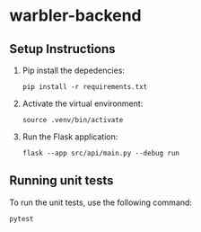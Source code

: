 # warbler-backend

## Setup Instructions
1. Pip install the depedencies:
   ```
   pip install -r requirements.txt
   ```
2. Activate the virtual environment:
   ```
   source .venv/bin/activate
   ```
3. Run the Flask application:
   ```
   flask --app src/api/main.py --debug run
   ```
## Running unit tests
To run the unit tests, use the following command:
```
pytest